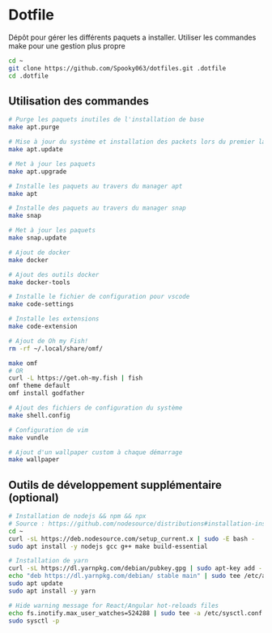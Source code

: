 # Dotfile

Dépôt pour gérer les différents paquets a installer.
Utiliser les commandes make pour une gestion plus propre

```bash
cd ~
git clone https://github.com/Spooky063/dotfiles.git .dotfile
cd .dotfile
```

## Utilisation des commandes

```bash
# Purge les paquets inutiles de l'installation de base
make apt.purge
```

```bash
# Mise à jour du système et installation des packets lors du premier lancement
make apt.update

# Met à jour les paquets
make apt.upgrade

# Installe les paquets au travers du manager apt
make apt
```

```bash
# Installe des paquets au travers du manager snap
make snap

# Met à jour les paquets
make snap.update
```

```bash
# Ajout de docker
make docker

# Ajout des outils docker
make docker-tools
```

```bash
# Installe le fichier de configuration pour vscode
make code-settings

# Installe les extensions
make code-extension
```

```bash
# Ajout de Oh my Fish!
rm -rf ~/.local/share/omf/

make omf
# OR
curl -L https://get.oh-my.fish | fish
omf theme default
omf install godfather
```

```bash
# Ajout des fichiers de configuration du système
make shell.config
```

```bash
# Configuration de vim
make vundle
```

```bash
# Ajout d'un wallpaper custom à chaque démarrage
make wallpaper
```

## Outils de développement supplémentaire (optional)

```bash
# Installation de nodejs && npm && npx
# Source : https://github.com/nodesource/distributions#installation-instructions
cd ~
curl -sL https://deb.nodesource.com/setup_current.x | sudo -E bash -
sudo apt install -y nodejs gcc g++ make build-essential
```

```bash
# Installation de yarn
curl -sL https://dl.yarnpkg.com/debian/pubkey.gpg | sudo apt-key add -
echo "deb https://dl.yarnpkg.com/debian/ stable main" | sudo tee /etc/apt/sources.list.d/yarn.list
sudo apt update
sudo apt install -y yarn
```

```bash
# Hide warning message for React/Angular hot-reloads files
echo fs.inotify.max_user_watches=524288 | sudo tee -a /etc/sysctl.conf
sudo sysctl -p
```
